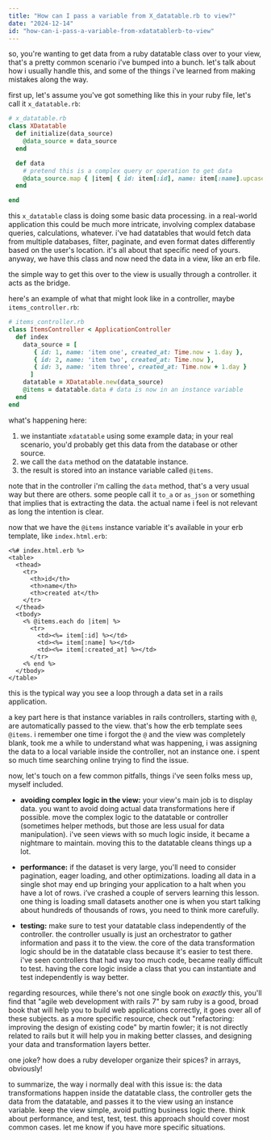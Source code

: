 ```yaml
---
title: "How can I pass a variable from X_datatable.rb to view?"
date: "2024-12-14"
id: "how-can-i-pass-a-variable-from-xdatatablerb-to-view"
---
```


so, you're wanting to get data from a ruby datatable class over to your view, that's a pretty common scenario i've bumped into a bunch. let's talk about how i usually handle this, and some of the things i've learned from making mistakes along the way.

first up, let's assume you've got something like this in your ruby file, let's call it `x_datatable.rb`:

```ruby
# x_datatable.rb
class XDatatable
  def initialize(data_source)
    @data_source = data_source
  end

  def data
    # pretend this is a complex query or operation to get data
    @data_source.map { |item| { id: item[:id], name: item[:name].upcase, created_at: item[:created_at].strftime('%Y-%m-%d') } }
  end

end
```

this `x_datatable` class is doing some basic data processing. in a real-world application this could be much more intricate, involving complex database queries, calculations, whatever. i've had datatables that would fetch data from multiple databases, filter, paginate, and even format dates differently based on the user's location. it's all about that specific need of yours. anyway, we have this class and now need the data in a view, like an erb file.

the simple way to get this over to the view is usually through a controller. it acts as the bridge.

here's an example of what that might look like in a controller, maybe `items_controller.rb`:

```ruby
# items_controller.rb
class ItemsController < ApplicationController
  def index
    data_source = [
       { id: 1, name: 'item one', created_at: Time.now - 1.day },
       { id: 2, name: 'item two', created_at: Time.now },
       { id: 3, name: 'item three', created_at: Time.now + 1.day }
      ]
    datatable = XDatatable.new(data_source)
    @items = datatable.data # data is now in an instance variable
  end
end

```

what's happening here:

1.  we instantiate `xdatatable` using some example data; in your real scenario, you'd probably get this data from the database or other source.
2.  we call the `data` method on the datatable instance.
3.  the result is stored into an instance variable called `@items`.

note that in the controller i'm calling the `data` method, that's a very usual way but there are others. some people call it `to_a` or `as_json` or something that implies that is extracting the data. the actual name i feel is not relevant as long the intention is clear.

now that we have the `@items` instance variable it's available in your erb template, like `index.html.erb`:

```html+erb
<%# index.html.erb %>
<table>
  <thead>
    <tr>
      <th>id</th>
      <th>name</th>
      <th>created at</th>
    </tr>
  </thead>
  <tbody>
    <% @items.each do |item| %>
      <tr>
        <td><%= item[:id] %></td>
        <td><%= item[:name] %></td>
        <td><%= item[:created_at] %></td>
      </tr>
    <% end %>
  </tbody>
</table>

```

this is the typical way you see a loop through a data set in a rails application.

a key part here is that instance variables in rails controllers, starting with `@`, are automatically passed to the view. that's how the erb template sees `@items`.  i remember one time i forgot the `@` and the view was completely blank, took me a while to understand what was happening, i was assigning the data to a local variable inside the controller, not an instance one. i spent so much time searching online trying to find the issue.

now, let's touch on a few common pitfalls, things i've seen folks mess up, myself included.

*   **avoiding complex logic in the view:** your view's main job is to display data. you want to avoid doing actual data transformations here if possible. move the complex logic to the datatable or controller (sometimes helper methods, but those are less usual for data manipulation). i've seen views with so much logic inside, it became a nightmare to maintain. moving this to the datatable cleans things up a lot.

*   **performance:** if the dataset is very large, you'll need to consider pagination, eager loading, and other optimizations. loading all data in a single shot may end up bringing your application to a halt when you have a lot of rows. i’ve crashed a couple of servers learning this lesson. one thing is loading small datasets another one is when you start talking about hundreds of thousands of rows, you need to think more carefully.

*   **testing:** make sure to test your datatable class independently of the controller. the controller usually is just an orchestrator to gather information and pass it to the view. the core of the data transformation logic should be in the datatable class because it's easier to test there. i've seen controllers that had way too much code, became really difficult to test. having the core logic inside a class that you can instantiate and test independently is way better.

regarding resources, while there's not one single book on *exactly* this, you'll find that "agile web development with rails 7" by sam ruby is a good, broad book that will help you to build web applications correctly, it goes over all of these subjects. as a more specific resource, check out "refactoring: improving the design of existing code" by martin fowler; it is not directly related to rails but it will help you in making better classes, and designing your data and transformation layers better.

one joke? how does a ruby developer organize their spices? in arrays, obviously!

to summarize, the way i normally deal with this issue is: the data transformations happen inside the datatable class, the controller gets the data from the datatable, and passes it to the view using an instance variable. keep the view simple, avoid putting business logic there. think about performance, and test, test, test. this approach should cover most common cases. let me know if you have more specific situations.
